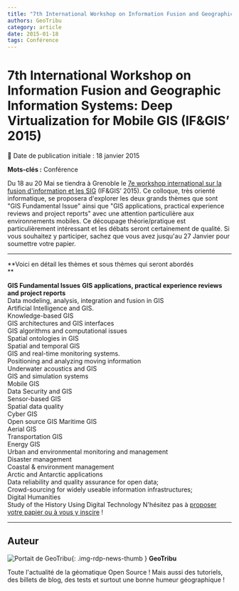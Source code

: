 ```yaml
---
title: "7th International Workshop on Information Fusion and Geographic Information Systems: Deep Virtualization for Mobile GIS  (IF&GIS’ 2015)"
authors: GeoTribu
category: article
date: 2015-01-18
tags: Conférence
---
```


# 7th International Workshop on Information Fusion and Geographic Information Systems: Deep Virtualization for Mobile GIS  (IF&GIS’ 2015)

:calendar: Date de publication initiale : 18 janvier 2015

**Mots-clés :** Conférence

Du 18 au 20 Mai se tiendra à Grenoble le [7e workshop international sur la fusion d'information et les SIG](http://if-gis.com/) (IF&GIS’ 2015). Ce colloque, très orienté informatique, se proposera d'explorer les deux grands thèmes que sont "GIS Fundamental Issue" ainsi que "GIS applications, practical experience reviews and project reports" avec une attention particulière aux environnements mobiles. Ce découpage théorie/pratique est particulièrement intéressant et les débats seront certainement de qualité. Si vous souhaitez y participer, sachez que vous avez jusqu'au 27 Janvier pour soumettre votre papier.

----

**Voici en détail les thèmes et sous thèmes qui seront abordés  
**

**GIS Fundamental Issues** **GIS applications, practical experience reviews and project reports**  
Data modeling, analysis, integration and fusion in GIS  
Artificial Intelligence and GIS.  
Knowledge-based GIS  
GIS architectures and GIS interfaces  
GIS algorithms and computational issues  
Spatial ontologies in GIS  
Spatial and temporal GIS  
GIS and real-time monitoring systems.  
Positioning and analyzing moving information  
Underwater acoustics and GIS  
GIS and simulation systems  
Mobile GIS  
Data Security and GIS  
Sensor-based GIS  
Spatial data quality  
Cyber GIS  
Open source GIS Maritime GIS  
Aerial GIS  
Transportation GIS  
Energy GIS  
Urban and environmental monitoring and management  
Disaster management  
Coastal & environment management  
Arctic and Antarctic applications  
Data reliability and quality assurance for open data;  
Crowd-sourcing for widely useable information infrastructures;  
Digital Humanities  
Study of the History Using Digital Technology    N'hésitez pas à [proposer votre papier ou à vous y inscire](http://if-gis.com/) !

----

## Auteur

![Portait de GeoTribu](https://cdn.geotribu.fr/img/internal/charte/geotribu_logo_64x64.png){: .img-rdp-news-thumb }
**GeoTribu**

Toute l'actualité de la géomatique Open Source ! Mais aussi des tutoriels, des billets de blog, des tests et surtout une bonne humeur géographique !
